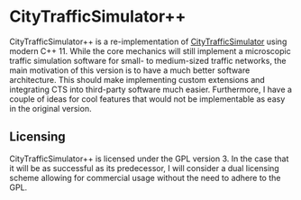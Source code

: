 # CityTrafficSimulator++
CityTrafficSimulator++ is a re-implementation of [CityTrafficSimulator](http://cts.cszb.net/) using modern C++ 11. While the core mechanics will still implement a microscopic traffic simulation software for small- to medium-sized traffic networks, the main motivation of this version is to have a much better software architecture. This should make implementing custom extensions and integrating CTS into third-party software much easier. Furthermore, I have a couple of ideas for cool features that would not be implementable as easy in the original version.


## Licensing
CityTrafficSimulator++ is licensed under the GPL version 3. In the case that it will be as successful as its predecessor, I will consider a dual licensing scheme allowing for commercial usage without the need to adhere to the GPL.
